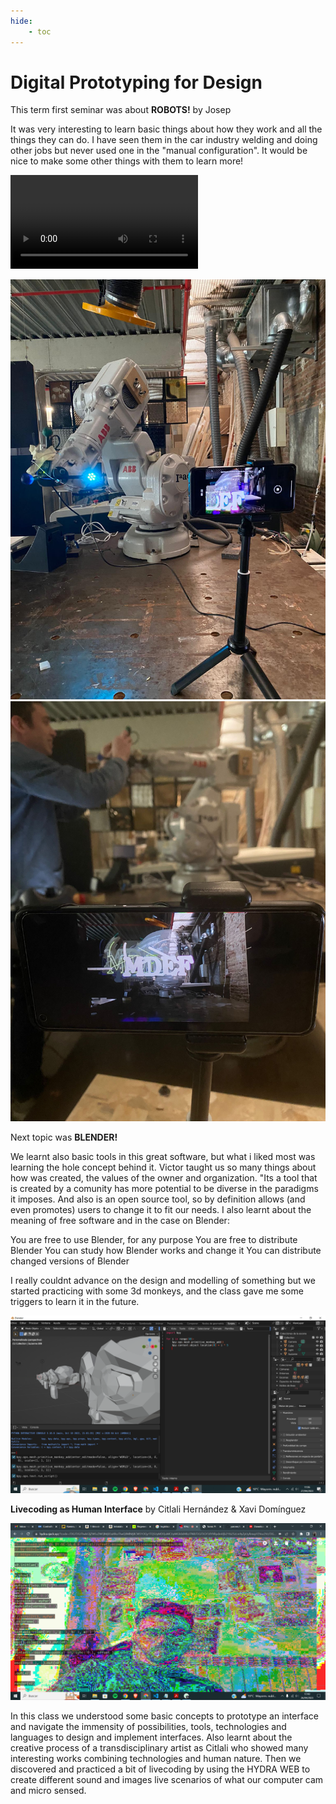 ```yaml
---
hide:
    - toc
---
```


# Digital Prototyping for Design

This term first seminar was about **ROBOTS!** 
by Josep

It was very interesting to learn basic things about how they work and all the things they can do. I have seen them in the car industry welding and doing other jobs but never used one in the "manual configuration". It would be nice to make some other things with them to learn more!

![](../files/IMG_0704.MOV)


![](../images/PHOTO-2023-04-19-13-44-48.jpg)
![](../images/PHOTO-2023-04-19-14-20-08.jpg)


Next topic was **BLENDER!**

We learnt also basic tools in this great software, but what i liked most was learning the hole concept behind it. Victor taught us so many things about how was created, the values of the owner and organization. "Its a tool that is created by a comunity has more potential to be diverse in the paradigms it imposes. And also is an open source tool, so by definition allows (and even promotes) users to change it to fit our needs. I also learnt about the meaning of free software and in the case on Blender:

You are free to use Blender, for any purpose
You are free to distribute Blender
You can study how Blender works and change it
You can distribute changed versions of Blender

I really couldnt advance on the design and modelling of something but we started practicing with some 3d monkeys, and the class gave me some triggers to learn it in the future.

![](../images/Captura%20de%20pantalla%20(67).png)



**Livecoding as Human Interface**
by Citlali Hernández & Xavi Domínguez 


![](../images/Captura%20de%20pantalla%20(66).png)

In this class we understood some basic concepts to prototype an interface and navigate the immensity of possibilities, tools, technologies and languages to design and implement interfaces. Also learnt about the creative process of a transdisciplinary artist as Citlali who showed many interesting works combining technologies and human nature. Then we discovered and practiced a bit of livecoding by using the HYDRA WEB to create different sound and images live scenarios of what our computer cam and micro sensed.


